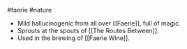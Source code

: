 #faerie #nature
* Mild hallucinogenic from all over [[Faerie]], full of magic.
* Sprouts at the spouts of [[The Routes Between]].
* Used in the brewing of [[Faerie Wine]].